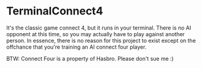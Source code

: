 # TerminalConnect4

It's the classic game connect 4, but it runs in your terminal.
There is no AI opponent at this time, so you may actually have
to play against another person. In essence, there is no reason
for this project to exist except on the offchance that you're
training an AI connect four player.

BTW: Connect Four is a property of Hasbro. Please don't sue me :)
